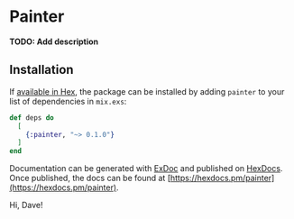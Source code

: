 # Painter

**TODO: Add description**

## Installation

If [available in Hex](https://hex.pm/docs/publish), the package can be installed
by adding `painter` to your list of dependencies in `mix.exs`:

```elixir
def deps do
  [
    {:painter, "~> 0.1.0"}
  ]
end
```

Documentation can be generated with [ExDoc](https://github.com/elixir-lang/ex_doc)
and published on [HexDocs](https://hexdocs.pm). Once published, the docs can
be found at [https://hexdocs.pm/painter](https://hexdocs.pm/painter).

Hi, Dave!
